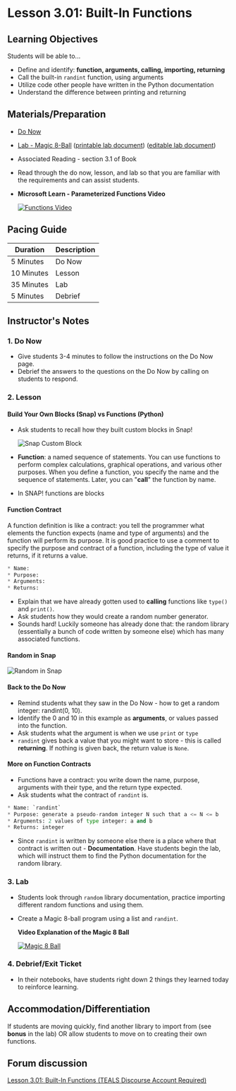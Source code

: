 # Lesson 3.01: Built-In Functions

## Learning Objectives

Students will be able to...

* Define and identify: **function, arguments, calling, importing, returning**
* Call the built-in `randint` function, using arguments
* Utilize code other people have written in the Python documentation
* Understand the difference between printing and returning

## Materials/Preparation

* [Do Now][]
* [Lab - Magic 8-Ball][] ([printable lab document][]) ([editable lab document][])
* Associated Reading - section 3.1 of Book
* Read through the do now, lesson, and lab so that you are familiar with the requirements and can assist students.
* **Microsoft Learn - Parameterized Functions Video**
  
  [![Functions Video](https://img.youtube.com/vi/sKW-zdYZNX4/0.jpg)](https://www.youtube.com/watch?v=sKW-zdYZNX4)

## Pacing Guide

| **Duration**   | **Description** |
| ---------- | ----------- |
| 5 Minutes  | Do Now      |
| 10 Minutes | Lesson      |
| 35 Minutes | Lab         |
| 5 Minutes | Debrief  |

## Instructor's Notes

### 1. Do Now

* Give students 3-4 minutes to follow the instructions on the Do Now page.
* Debrief the answers to the questions on the Do Now by calling on students to respond.

### 2. Lesson

#### Build Your Own Blocks (Snap) vs Functions (Python)

* Ask students to recall how they built custom blocks in Snap!

  ![Snap Custom Block](https://i.ytimg.com/vi/Bbl2fh3igQ4/maxresdefault.jpg)

* **Function**:  a named sequence of statements. You can use functions to perform complex calculations, graphical operations, and various other purposes. When you define a function, you specify the name and the sequence of statements. Later, you can "**call**" the function by name.
* In SNAP! functions are blocks

#### Function Contract

A function definition is like a contract: you tell the programmer what elements the function expects (name and type of arguments) and the function will perform its purpose. It is good practice to use a comment to specify the purpose and contract of a function, including the type of value it returns, if it returns a value.

```python
* Name:
* Purpose:
* Arguments:
* Returns:
```

* Explain that we have already gotten used to **calling** functions like `type()` and `print()`.
* Ask students how they would create a random number generator.
* Sounds hard! Luckily someone has already done that: the random library (essentially a bunch of code written by someone else) which has many associated functions.

#### Random in Snap

![Random in Snap](http://bjc.berkeley.edu/bjc-r/img/lab-10/random-tree-buggy-code-snap.png)

#### Back to the Do Now

* Remind students what they saw in the Do Now - how to get a random integer: randint(0, 10).
* Identify the 0 and 10 in this example as **arguments**, or values passed into the function.
* Ask students what the argument is when we use `print` or `type`
* `randint` gives back a value that you might want to store - this is called **returning**. If nothing is given back, the return value is `None`.

#### More on Function Contracts

* Functions have a contract: you write down the name, purpose, arguments with their type, and the return type expected.
* Ask students what the contract of `randint` is.

```python
* Name: `randint`
* Purpose: generate a pseudo-random integer N such that a <= N <= b
* Arguments: 2 values of type integer: a and b
* Returns: integer
```

* Since `randint` is written by someone else there is a place where that contract is written out - **Documentation**. Have students begin the lab, which will instruct them to find the Python documentation for the random library.

### 3. Lab

* Students look through `random` library documentation, practice importing different random functions and using them.
* Create a Magic 8-ball program using a list and `randint`.

  **Video Explanation of the Magic 8 Ball**

  [![Magic 8 Ball](https://img.youtube.com/vi/gMSPH1Cnwwo/0.jpg)](https://www.youtube.com/watch?v=gMSPH1Cnwwo)

### 4. Debrief/Exit Ticket

* In their notebooks, have students right down 2 things they learned today to reinforce learning.

## Accommodation/Differentiation

If students are moving quickly, find another library to import from (see **bonus** in the lab) OR allow students to move on to creating their own functions.

## Forum discussion

[Lesson 3.01: Built-In Functions (TEALS Discourse Account Required)](https://forums.tealsk12.org/c/2nd-semester-unit-3-functions/lesson-3-01-built-in-functions)

[Do Now]:do_now.md
[Lab - Magic 8-Ball]:lab.md
[printable lab document]: https://github.com/TEALSK12/2nd-semester-introduction-to-computer-science/raw/master/units/3_unit/01_lesson/lab.pdf
[editable lab document]: https://github.com/TEALSK12/2nd-semester-introduction-to-computer-science/raw/master/units/3_unit/01_lesson/lab.docx
